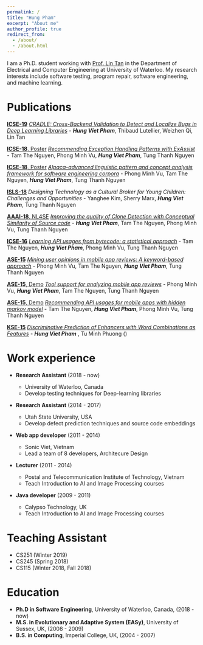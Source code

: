 ```yaml
---
permalink: /
title: "Hung Pham"
excerpt: "About me"
author_profile: true
redirect_from: 
  - /about/
  - /about.html
---
```


I am a Ph.D. student working with [Prof. Lin Tan](https://www.cs.purdue.edu/homes/lintan/) in the Department of Electrical and Computer Engineering at University of Waterloo. My research interests include software testing, program repair, software engineering, and machine learning.

Publications
======
[__ICSE-19__](https://conf.researchr.org/home/icse-2019) [_CRADLE: Cross-Backend Validation to Detect and Localize Bugs in Deep Learning Libraries_](https://hvpham.github.io/files/CRADLE-icse19.pdf) - **_Hung Viet Pham_**, Thibaud Lutellier, Weizhen Qi, Lin Tan

[__ICSE-18__, Poster](https://www.icse2018.org/) [_Recommending Exception Handling Patterns with ExAssist_](https://hvpham.github.io/files/ExAssist-icse18.pdf) -
Tam The Nguyen, Phong Minh Vu, **_Hung Viet Pham_**, Tung Thanh Nguyen

[__ICSE-18__, Poster](https://www.icse2018.org/) [_Alpaca-advanced linguistic pattern and concept analysis framework for software engineering corpora_](https://hvpham.github.io/files/Alpaca-icse18.pdf) - 
Phong Minh Vu, Tam The Nguyen, **_Hung Viet Pham_**, Tung Thanh Nguyen

[__ISLS-18__](https://www.isls.org/) _Designing Technology as a Cultural Broker for Young Children: Challenges and Opportunities_ - 
Yanghee Kim, Sherry Marx, **_Hung Viet Pham_**, Tung Thanh Nguyen

[__AAAI-18__, NL4SE](https://nl4se.github.io/) [_Improving the quality of Clone Detection with Conceptual Similarity of Source code_](https://hvpham.github.io/files/Clone-NL4SE.pdf) - 
**_Hung Viet Pham_**, Tam The Nguyen, Phong Minh Vu, Tung Thanh Nguyen

[__ICSE-16__](http://2016.icse.cs.txstate.edu/) [_Learning API usages from bytecode: a statistical approach_](https://hvpham.github.io/files/SALAD-icse16.pdf) - 
Tam The Nguyen, **_Hung Viet Pham_**, Phong Minh Vu, Tung Thanh Nguyen

[__ASE-15__](https://ase2015.unl.edu/#tab-main) [_Mining user opinions in mobile app reviews: A keyword-based approach_](https://hvpham.github.io/files/MARK-ase15.pdf) - 
Phong Minh Vu, Tam The Nguyen, **_Hung Viet Pham_**, Tung Thanh Nguyen

[__ASE-15__, Demo](https://ase2015.unl.edu/#tab-main) [_Tool support for analyzing mobile app reviews_](https://hvpham.github.io/files/ToolApp-ase15.pdf) - 
Phong Minh Vu, **_Hung Viet Pham_**, Tam The Nguyen, Tung Thanh Nguyen

[__ASE-15__, Demo](https://ase2015.unl.edu/#tab-main) [_Recommending API usages for mobile apps with hidden markov model_](https://hvpham.github.io/files/ToolAPI-ase15.pdf) - 
Tam The Nguyen, **_Hung Viet Pham_**, Phong Minh Vu, Tung Thanh Nguyen

[__KSE-15__](https://ieeexplore.ieee.org/xpl/mostRecentIssue.jsp?punumber=7371541) [_Discriminative Prediction of Enhancers with Word Combinations as Features_](https://hvpham.github.io/files/Enhancer-kse15.pdf) - 
**_Hung Viet Pham_** , Tu Minh Phuong ()

Work experience
======
* __Research Assistant__ (2018 - now)
  * University of Waterloo, Canada
  * Develop testing techniques for Deep-learning libraries

* __Research Assistant__ (2014 - 2017)
  * Utah State University, USA
  * Develop defect prediction techniques and source code embeddings 

* __Web app developer__ (2011 - 2014)
  * Sonic Viet, Vietnam
  * Lead a team of 8 developers, Architecure Design

* __Lecturer__ (2011 - 2014)
  * Postal and Telecommunication Institute of Technology, Vietnam
  * Teach Introduction to AI and Image Processing courses

* __Java developer__ (2009 - 2011)
  * Calypso Technology, UK
  * Teach Introduction to AI and Image Processing courses
  
Teaching Assistant
======
* CS251 (Winter 2019)
* CS245 (Spring 2018)
* CS115 (Winter 2018, Fall 2018)

Education
======
* __Ph.D in Software Engineering__, University of Waterloo, Canada, (2018 - now)
* __M.S. in Evolutionary and Adaptive System (EASy)__, University of Sussex, UK, (2008 - 2009)
* __B.S. in Computing__, Imperial College, UK, (2004 - 2007)